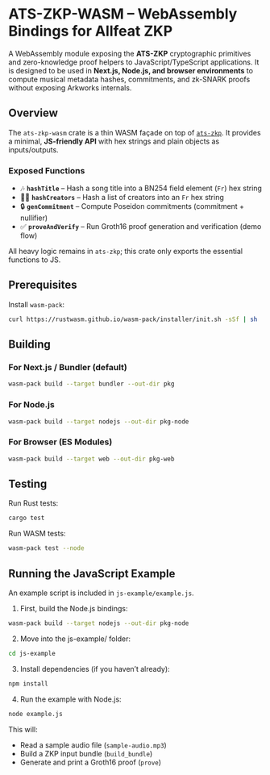 # ATS-ZKP-WASM – WebAssembly Bindings for Allfeat ZKP

A WebAssembly module exposing the **ATS-ZKP** cryptographic primitives and zero-knowledge proof helpers to JavaScript/TypeScript applications.
It is designed to be used in **Next.js, Node.js, and browser environments** to compute musical metadata hashes, commitments, and zk-SNARK proofs without exposing Arkworks internals.

## Overview

The `ats-zkp-wasm` crate is a thin WASM façade on top of [`ats-zkp`](../zkp).
It provides a minimal, **JS-friendly API** with hex strings and plain objects as inputs/outputs.

### Exposed Functions

- 🎶 **`hashTitle`** – Hash a song title into a BN254 field element (`Fr`) hex string
- 👩‍🎤 **`hashCreators`** – Hash a list of creators into an `Fr` hex string
- 🔒 **`genCommitment`** – Compute Poseidon commitments (commitment + nullifier)
- ✅ **`proveAndVerify`** – Run Groth16 proof generation and verification (demo flow)

All heavy logic remains in `ats-zkp`; this crate only exports the essential functions to JS.

## Prerequisites

Install `wasm-pack`:

```bash
curl https://rustwasm.github.io/wasm-pack/installer/init.sh -sSf | sh
```

## Building

### For Next.js / Bundler (default)

```bash
wasm-pack build --target bundler --out-dir pkg
```

### For Node.js

```bash
wasm-pack build --target nodejs --out-dir pkg-node
```

### For Browser (ES Modules)

```bash
wasm-pack build --target web --out-dir pkg-web
```

## Testing

Run Rust tests:

```bash
cargo test
```

Run WASM tests:

```bash
wasm-pack test --node
```

## Running the JavaScript Example

An example script is included in `js-example/example.js`.

1. First, build the Node.js bindings:

```bash
wasm-pack build --target nodejs --out-dir pkg-node
```

2. Move into the js-example/ folder:

```bash
cd js-example
```

3. Install dependencies (if you haven’t already):

```bash
npm install
```

4. Run the example with Node.js:

```bash
node example.js
```

This will:

- Read a sample audio file (`sample-audio.mp3`)
- Build a ZKP input bundle (`build_bundle`)
- Generate and print a Groth16 proof (`prove`)
